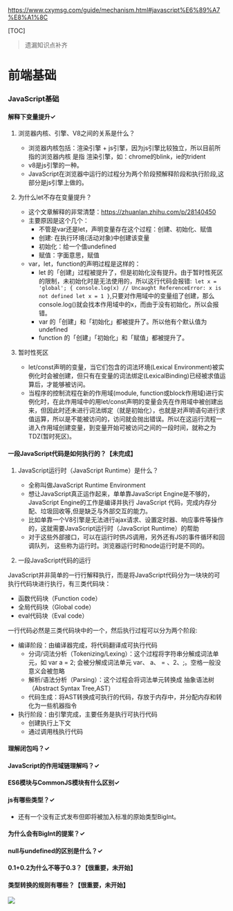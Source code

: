 <https://www.cxymsg.com/guide/mechanism.html#javascript%E6%89%A7%E8%A1%8C>

[TOC]

> 遗漏知识点补齐

# 前端基础
### JavaScript基础
#### 解释下变量提升✓

1. 浏览器内核、引擎、V8之间的关系是什么？
    - 浏览器内核包括：渲染引擎 + js引擎，因为js引擎比较独立，所以目前所指的浏览器内核 是指 渲染引擎，如：chrome的blink，ie的trident
    - v8是js引擎的一种。
    - JavaScript在浏览器中运行的过程分为两个阶段预解释阶段和执行阶段,这部分是js引擎上做的。
2. 为什么let不存在变量提升？
    - 这个文章解释的非常清楚：https://zhuanlan.zhihu.com/p/28140450
    - 主要原因是这个几个：
        - 不管是var还是let，声明变量存在这个过程：创建、初始化、赋值
        - 创建: 在执行环境(活动对象)中创建该变量
        - 初始化：给一个值undefined
        - 赋值：字面意思，赋值
    - var，let，function的声明过程是这样的：
        - let 的「创建」过程被提升了，但是初始化没有提升。由于暂时性死区的限制，未初始化时是无法使用的，所以这行代码会报错:`
        let x = 'global'; {
            console.log(x) // Uncaught ReferenceError: x is not defined
            let x = 1
        }`,只要对作用域中的变量组了创建，那么console.log()就会找本作用域中的x，而由于没有初始化，所以会报错。
        - var 的「创建」和「初始化」都被提升了。所以他有个默认值为undefined
        - function 的「创建」「初始化」和「赋值」都被提升了。


3. 暂时性死区

    - let/const声明的变量，当它们包含的词法环境(Lexical Environment)被实例化时会被创建，但只有在变量的词法绑定(LexicalBinding)已经被求值运算后，才能够被访问。
    - 当程序的控制流程在新的作用域(module, function或block作用域)进行实例化时，在此作用域中的用let/const声明的变量会先在作用域中被创建出来，但因此时还未进行词法绑定（就是初始化），也就是对声明语句进行求值运算，所以是不能被访问的，访问就会抛出错误。所以在这运行流程一进入作用域创建变量，到变量开始可被访问之间的一段时间，就称之为TDZ(暂时死区)。

#### 一段JavaScript代码是如何执行的？【未完成】

1. JavaScript运行时（JavaScript Runtime）是什么？
    - 全称叫做JavaScript Runtime Environment
    - 想让JavaScript真正运作起来，单单靠JavaScript Engine是不够的，JavaScript Engine的工作是编译并执行 JavaScript 代码，完成内存分配、垃圾回收等,但是缺乏与外部交互的能力。
    - 比如单靠一个V8引擎是无法进行ajax请求、设置定时器、响应事件等操作的，这就需要JavaScript运行时（JavaScript Runtime）的帮助
    - 对于这些外部接口，可以在运行时供JS调用，另外还有JS的事件循环和回调队列， 这些称为运行时。浏览器运行时和node运行时是不同的。

2. 一段JavaScript代码的运行

JavaScript并非简单的一行行解释执行，而是将JavaScript代码分为一块块的可执行代码块进行执行，有三类代码块：
- 函数代码块（Function code）
- 全局代码块（Global code）
- eval代码块（Eval code）

一行代码必然是三类代码块中的一个，然后执行过程可以分为两个阶段:

- 编译阶段：由编译器完成，将代码翻译成可执行代码
    - 分词/词法分析（Tokenizing/Lexing）：这个过程将字符串分解成词法单元，如 var a = 2; 会被分解成词法单元 var、 a、 = 、2、;。空格一般没意义会被忽略
    - 解析/语法分析（Parsing）：这个过程会将词法单元转换成 抽象语法树（Abstract Syntax Tree,AST）
    - 代码生成：将AST转换成可执行的代码，存放于内存中，并分配内存和转化为一些机器指令
- 执行阶段：由引擎完成，主要任务是执行可执行代码
    - 创建执行上下文
    - 通过调用栈执行代码


#### 理解闭包吗？✓
#### JavaScript的作用域链理解吗？✓
#### ES6模块与CommonJS模块有什么区别✓
#### js有哪些类型？✓
- 还有一个没有正式发布但即将被加入标准的原始类型BigInt。
#### 为什么会有BigInt的提案？✓
#### null与undefined的区别是什么？✓
#### 0.1+0.2为什么不等于0.3？【很重要，未开始】
#### 类型转换的规则有哪些？【很重要，未开始】
![](https://cloudmain.futunn.com/alanzhang/type-3d7db14268d923bcc53652d22d0ba8f7.png?_=1591622604696)





